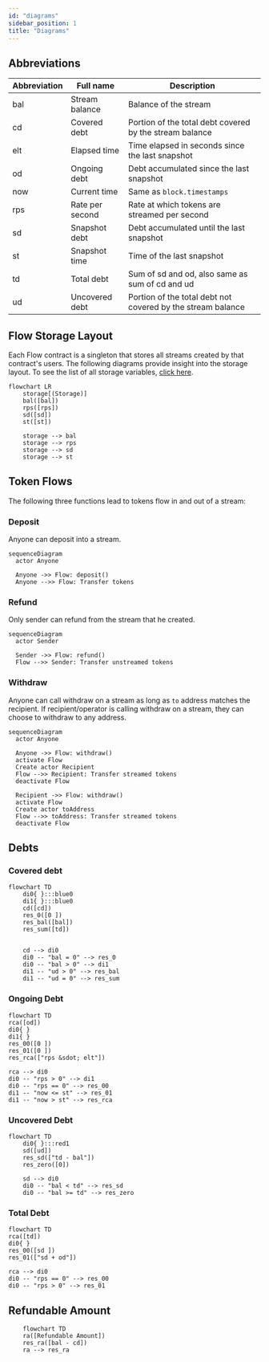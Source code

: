 ```yaml
---
id: "diagrams"
sidebar_position: 1
title: "Diagrams"
---
```


## Abbreviations

| Abbreviation | Full name       | Description                                                 |
| ------------ | --------------- | ----------------------------------------------------------- |
| bal          | Stream balance  | Balance of the stream                                       |
| cd           | Covered debt    | Portion of the total debt covered by the stream balance     |
| elt          | Elapsed time    | Time elapsed in seconds since the last snapshot             |
| od           | Ongoing debt    | Debt accumulated since the last snapshot                    |
| now          | Current time    | Same as `block.timestamps`                                  |
| rps          | Rate per second | Rate at which tokens are streamed per second                |
| sd           | Snapshot debt   | Debt accumulated until the last snapshot                    |
| st           | Snapshot time   | Time of the last snapshot                                   |
| td           | Total debt      | Sum of sd and od, also same as sum of cd and ud             |
| ud           | Uncovered debt  | Portion of the total debt not covered by the stream balance |

## Flow Storage Layout

Each Flow contract is a singleton that stores all streams created by that contract's users. The following diagrams
provide insight into the storage layout. To see the list of all storage variables,
[click here](/reference/flow/contracts/types/library.Flow#structs).

```mermaid
flowchart LR
    storage[(Storage)]
    bal([bal])
    rps([rps])
    sd([sd])
    st([st])

    storage --> bal
    storage --> rps
    storage --> sd
    storage --> st
```

## Token Flows

The following three functions lead to tokens flow in and out of a stream:

### Deposit

Anyone can deposit into a stream.

```mermaid
sequenceDiagram
  actor Anyone

  Anyone ->> Flow: deposit()
  Anyone -->> Flow: Transfer tokens
```

### Refund

Only sender can refund from the stream that he created.

```mermaid
sequenceDiagram
  actor Sender

  Sender ->> Flow: refund()
  Flow -->> Sender: Transfer unstreamed tokens
```

### Withdraw

Anyone can call withdraw on a stream as long as `to` address matches the recipient. If recipient/operator is calling
withdraw on a stream, they can choose to withdraw to any address.

```mermaid
sequenceDiagram
  actor Anyone

  Anyone ->> Flow: withdraw()
  activate Flow
  Create actor Recipient
  Flow -->> Recipient: Transfer streamed tokens
  deactivate Flow

  Recipient ->> Flow: withdraw()
  activate Flow
  Create actor toAddress
  Flow -->> toAddress: Transfer streamed tokens
  deactivate Flow
```

## Debts

### Covered debt

```mermaid
flowchart TD
    di0{ }:::blue0
    di1{ }:::blue0
    cd([cd])
    res_0([0 ])
    res_bal([bal])
    res_sum([td])


    cd --> di0
    di0 -- "bal = 0" --> res_0
    di0 -- "bal > 0" --> di1
    di1 -- "ud > 0" --> res_bal
    di1 -- "ud = 0" --> res_sum
```

### Ongoing Debt

```mermaid
flowchart TD
rca([od])
di0{ }
di1{ }
res_00([0 ])
res_01([0 ])
res_rca(["rps &sdot; elt"])

rca --> di0
di0 -- "rps > 0" --> di1
di0 -- "rps == 0" --> res_00
di1 -- "now <= st" --> res_01
di1 -- "now > st" --> res_rca
```

### Uncovered Debt

```mermaid
flowchart TD
    di0{ }:::red1
    sd([ud])
    res_sd(["td - bal"])
    res_zero([0])

    sd --> di0
    di0 -- "bal < td" --> res_sd
    di0 -- "bal >= td" --> res_zero
```

### Total Debt

```mermaid
flowchart TD
rca([td])
di0{ }
res_00([sd ])
res_01(["sd + od"])

rca --> di0
di0 -- "rps == 0" --> res_00
di0 -- "rps > 0" --> res_01
```

## Refundable Amount

```mermaid
    flowchart TD
    ra([Refundable Amount])
    res_ra([bal - cd])
    ra --> res_ra
```
